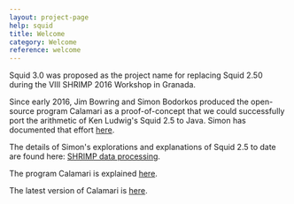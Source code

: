 ```yaml
---
layout: project-page
help: squid
title: Welcome
category: Welcome
reference: welcome
---
```

Squid 3.0 was proposed as the project name for replacing Squid 2.50 during the VIII SHRIMP 2016 Workshop in Granada.

Since early 2016, Jim Bowring and Simon Bodorkos produced the open-source program Calamari as a proof-of-concept that we could
successfully port the arithmetic of Ken Ludwig's Squid 2.5 to Java. Simon has documented that effort <a href="https://github.com/CIRDLES/Squid/wiki">here</a>.


The details of Simon's explorations and
explanations of Squid 2.5 to date are found here:
<a href="https://github.com/CIRDLES/ET_Redux/wiki/Development-for-SHRIMP:-Intro">SHRIMP data processing</a>.

The program Calamari is explained <a href="https://github.com/bowring/Calamari/blob/master/README.md">here</a>.

The latest version of Calamari is <a href="https://github.com/bowring/Calamari/releases">here</a>.
